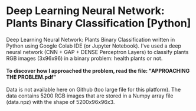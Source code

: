 # Deep Learning Neural Network: Plants Binary Classification [Python]
Deep Learning Neural Network: Plants Binary Classification written in Python using Google Colab IDE (or Jupyter Notebook). I've used a deep neural network (CNN + GAP + DENSE Perceptron Layers) to classify plants RGB images (3x96x96) in a binary problem: health plants or not.
\
\
**To discover how I approached the problem, read the file: "APPROACHING THE PROBLEM.pdf"**
\
\
Data is not available here on Github (too large file for this platform). The data contains 5200 RGB images that are stored in a Numpy array file (data.npz) with the shape of 5200x96x96x3.

